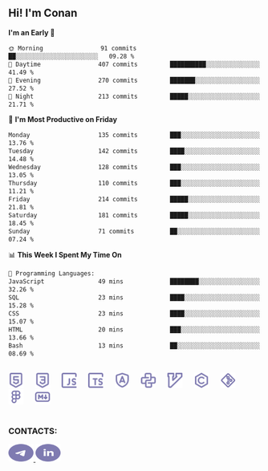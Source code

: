 ## Hi! I'm Conan

<!--START_SECTION:waka-->
**I'm an Early 🐤** 

```text
🌞 Morning                91 commits          ██░░░░░░░░░░░░░░░░░░░░░░░   09.28 % 
🌆 Daytime                407 commits         ██████████░░░░░░░░░░░░░░░   41.49 % 
🌃 Evening                270 commits         ███████░░░░░░░░░░░░░░░░░░   27.52 % 
🌙 Night                  213 commits         █████░░░░░░░░░░░░░░░░░░░░   21.71 % 
```
📅 **I'm Most Productive on Friday** 

```text
Monday                   135 commits         ███░░░░░░░░░░░░░░░░░░░░░░   13.76 % 
Tuesday                  142 commits         ████░░░░░░░░░░░░░░░░░░░░░   14.48 % 
Wednesday                128 commits         ███░░░░░░░░░░░░░░░░░░░░░░   13.05 % 
Thursday                 110 commits         ███░░░░░░░░░░░░░░░░░░░░░░   11.21 % 
Friday                   214 commits         █████░░░░░░░░░░░░░░░░░░░░   21.81 % 
Saturday                 181 commits         █████░░░░░░░░░░░░░░░░░░░░   18.45 % 
Sunday                   71 commits          ██░░░░░░░░░░░░░░░░░░░░░░░   07.24 % 
```


📊 **This Week I Spent My Time On** 

```text
💬 Programming Languages: 
JavaScript               49 mins             ████████░░░░░░░░░░░░░░░░░   32.26 % 
SQL                      23 mins             ████░░░░░░░░░░░░░░░░░░░░░   15.28 % 
CSS                      23 mins             ████░░░░░░░░░░░░░░░░░░░░░   15.07 % 
HTML                     20 mins             ███░░░░░░░░░░░░░░░░░░░░░░   13.66 % 
Bash                     13 mins             ██░░░░░░░░░░░░░░░░░░░░░░░   08.69 % 
```


<!--END_SECTION:waka-->


<br>

<div align="left">
  <img src="icons/skills/html.svg" height="30" alt="html5"/>
  <img width="15"/>
  <img src="icons/skills/css.svg" height="30" alt="css"/>
    <img width="15"/>
  <img src="icons/skills/javascript.svg" height="30" alt="javascript"/>
  <img width="15"/>
  <img src="icons/skills/typescript.svg" height="30" alt="typescript"/>
  <img width="15"/>
  <img src="icons/skills/angular.svg" height="30" alt="angular"/>
  <img width="15"/>
  <img src="icons/skills/python.svg" height="30" alt="python"/>
  <img width="15"/>
  <img src="icons/skills/vim.svg" height="30" alt="vim"  />
  <img width="15"/>
  <img src="icons/skills/c.svg" height="30" alt="c"/>
  <img width="15"/>
  <img src="icons/skills/git.svg" height="30" alt="git"/>
  <img width="15"/>
  <img src="icons/skills/figma.svg" height="30" alt="figma"/>
  <img width="15"/>
  <img src="icons/skills/markdown.svg" height="30" alt="markdown"/>
</div>

<br>


### CONTACTS:

<div align="left">
  <a href="https://t.me/gkkconan">
    <img src="icons/contacts/telegram.svg" width="50" height="35" alt="telegram"/>
  </a>
  <a href="https://www.linkedin.com/in/gkkconan">
    <img src="icons/contacts/linkedin.svg" width="50" height="35" alt="linkedin"/>
  </a>
</div>
